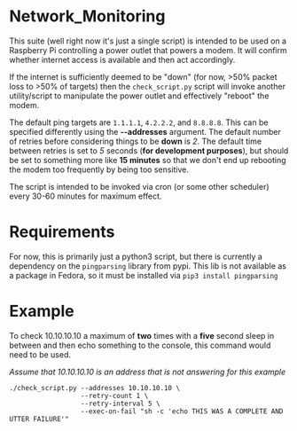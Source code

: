 # Network_Monitoring
This suite (well right now it's just a single script) is intended to be used on a Raspberry Pi controlling a power outlet that powers a modem.  It will confirm whether internet access is available and then act accordingly.

If the internet is sufficiently deemed to be "down" (for now, >50% packet loss to >50% of targets) then the `check_script.py` script will invoke another utility/script to manipulate the power outlet and effectively "reboot" the modem.

The default ping targets are `1.1.1.1`, `4.2.2.2`, and `8.8.8.8`.  This can be specified differently using the **--addresses** argument.
The default number of retries before considering things to be **down** is *2*.
The default time between retries is set to *5* seconds (**for development purposes**), but should be set to something more like **15 minutes** so that we don't end up rebooting the modem too frequently by being too sensitive.

The script is intended to be invoked via cron (or some other scheduler) every 30-60 minutes for maximum effect.

# Requirements
For now, this is primarily just a python3 script, but there is currently a dependency on the `pingparsing` library from pypi.  This lib is not available as a package in Fedora, so it must be installed via `pip3 install pingparsing`

# Example
To check 10.10.10.10 a maximum of **two** times with a **five** second sleep in between and then echo something to the console, this command would need to be used.

*Assume that 10.10.10.10 is an address that is not answering for this example*
```shell
./check_script.py --addresses 10.10.10.10 \
                  --retry-count 1 \
                  --retry-interval 5 \
                  --exec-on-fail "sh -c 'echo THIS WAS A COMPLETE AND UTTER FAILURE'"
```
